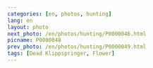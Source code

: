 ```yaml
---
categories: [en, photos, hunting]
lang: en
layout: photo
next_photo: /en/photos/hunting/P0000046.html
picname: P0000048
prev_photo: /en/photos/hunting/P0000049.html
tags: [Dead Klippspringer, Flower]
---
```

